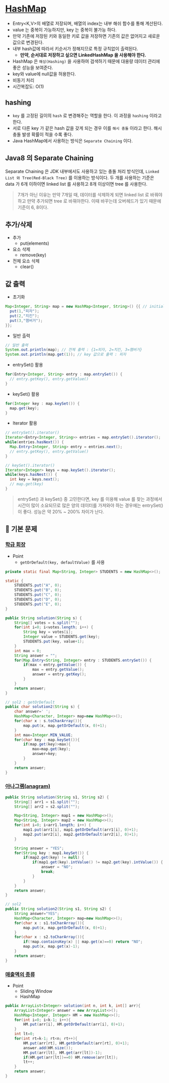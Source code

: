 # [HashMap](https://github.com/TheAlgorithms/Java/tree/master/DataStructures/HashMap)

- Entry<K,V>의 배열로 저장되며, 배열의 index는 내부 해쉬 함수를 통해 계산된다.
- value 는 중복이 가능하지만, key 는 중복이 불가능 하다.
- 만약 기존에 저장된 키와 동일한 키로 값을 저장하면 기존의 값은 없어지고 새로운 값으로 변경된다.
- 내부 hash값에 따라서 키순서가 정해지므로 특정 규칙없이 출력된다.
  - __만약, 순서대로 저장하고 싶으면 LinkedHashMap 을 사용해야 한다.__
- HashMap 은 `해싱(Hashing)` 을 사용하여 검색하기 때문에 대용량 데이터 관리에 좋은 성능을 보여준다.
- key와 value에 null값을 허용한다.
- 비동기 처리
- 시간복잡도: O(1)

## hashing

- `key` 를 고정된 길이의 `hash` 로 변경해주는 역할을 한다. 이 과정을 `hashing` 이라고 한다.
-  서로 다른 key 가 같은 hash 값을 갖게 되는 경우 이를 `해시 충돌` 이라고 한다. 해시 충돌 발생 확률이 적을 수록 좋다.
- Java HashMap에서 사용하는 방식은 `Separate Chaining` 이다.

## Java8 의 Separate Chaining

Separate Chaining 은 JDK 내부에서도 사용하고 있는 충돌 처리 방식인데, `Linked List 와 Tree(Red-Black Tree)` 를 이용하는 방식이다.
두 개를 사용하는 기준은 data 가 6개 이하이면 linked list 를 사용하고 8개 이상이면 tree 를 사용한다.

> 7개가 아닌 이유는 만약 7개일 때, 데이터를 삭제하게 되면 linked list 로 바꿔야 하고 만약 추가되면 tree 로 바꿔야한다. 이때 바꾸는데 오버헤드가 있기 때문에 기준이 6, 8이다.

## 추가/삭제

- 추가 
  - put(elements)
- 요소 삭제
  - remove(key)
- 전체 요소 삭제
  - clear()

## 값 출력

- 초기화

```java
Map<Integer, String> map = new HashMap<Integer, String>() {{ // initialize
  put(1,"피자");
  put(2,"치킨");
  put(3,"햄버거");
}};
```

- 일반 출력

```java
// 일반 출력
System.out.println(map); // 전체 출력 : {1=피자, 2=치킨, 3=햄버거}
System.out.println(map.get(1)); // key 값으로 출력 : 피자
```

- entrySet() 활용

```java
for(Entry<Integer, String> entry : map.entrySet()) {
  // entry.getKey(), entry.getValue()
}
```

- keySet() 활용

```java
for(Integer key : map.keySet()) {
  map.get(key);
}
```

- Iterator 활용

```java
// entrySet().iterator()
Iterator<Entry<Integer, String>> entries = map.entrySet().iterator();
while(entries.hasNext()) {
  Map.Entry<Integer, String> entry = entries.next();
  // entry.getKey(), entry.getValue()
}

// keySet().iterator()
Iterator<Integer> keys = map.keySet().iterator();
while(keys.hasNest()) {
  int key = keys.next();
  // map.get(key)
}
```

> entrySet() 과 keySet() 중 고민한다면, key 를 이용해 value 를 찾는 과정에서 시간이 많이 소요되므로 많은 양의 데이터를 가져와야 하는 경우에는 entrySet() 이 좋다. 성능은 약 20% ~ 200% 차이가 난다.

## 🔑 기본 문제

### [학급 회장](https://github.com/BAEKJungHo/algorithms/blob/master/src/src/main/java/inflearn/hashmap/classpresident/Main.java)

- Point
  - `getOrDefault(key, defaultValue)` 를 사용

```java
private static final Map<String, Integer> STUDENTS = new HashMap<>();

static {
    STUDENTS.put("A", 0);
    STUDENTS.put("B", 0);
    STUDENTS.put("C", 0);
    STUDENTS.put("D", 0);
    STUDENTS.put("E", 0);
}

public String solution(String s) {
    String[] votes = s.split("");
    for(int i=0; i<votes.length; i++) {
        String key = votes[i];
        Integer value = STUDENTS.get(key);
        STUDENTS.put(key, value+1);
    }
    int max = 0;
    String answer = "";
    for(Map.Entry<String, Integer> entry : STUDENTS.entrySet()) {
        if(max < entry.getValue()) {
            max = entry.getValue();
            answer = entry.getKey();
        }
    }
    return answer;
}

// sol2 : getOrDefault
public char solution2(String s) {
    char answer=' ';
    HashMap<Character, Integer> map=new HashMap<>();
    for(char x : s.toCharArray()){
        map.put(x, map.getOrDefault(x, 0)+1);
    }
    int max=Integer.MIN_VALUE;
    for(char key : map.keySet()){
        if(map.get(key)>max){
            max=map.get(key);
            answer=key;
        }
    }
    return answer;
}
```

### [아나그램(anagram)](https://github.com/BAEKJungHo/algorithms/blob/master/src/src/main/java/inflearn/hashmap/anagram/Main.java)

```java
public String solution(String s1, String s2) {
    String[] arr1 = s1.split("");
    String[] arr2 = s2.split("");

    Map<String, Integer> map1 = new HashMap<>();
    Map<String, Integer> map2 = new HashMap<>();
    for(int i=0; i<arr1.length; i++) {
        map1.put(arr1[i], map1.getOrDefault(arr1[i], 0)+1);
        map2.put(arr2[i], map2.getOrDefault(arr2[i], 0)+1);
    }

    String answer = "YES";
    for(String key : map1.keySet()) {
        if(map2.get(key) != null) {
            if(map1.get(key).intValue() != map2.get(key).intValue()) {
                answer = "NO";
                break;
            }
        }
    }
    return answer;
}

// sol2
public String solution2(String s1, String s2) {
    String answer="YES";
    HashMap<Character, Integer> map=new HashMap<>();
    for(char x : s1.toCharArray()){
        map.put(x, map.getOrDefault(x, 0)+1);
    }
    for(char x : s2.toCharArray()){
        if(!map.containsKey(x) || map.get(x)==0) return "NO";
        map.put(x, map.get(x)-1);
    }
    return answer;
}
```

### [매출액의 종류](https://github.com/BAEKJungHo/algorithms/blob/master/src/src/main/java/inflearn/hashmap/salestype/Main.java)

- Point
  - Sliding Window
  - HashMap

```java
public ArrayList<Integer> solution(int n, int k, int[] arr){
    ArrayList<Integer> answer = new ArrayList<>();
    HashMap<Integer, Integer> HM = new HashMap<>();
    for(int i=0; i<k-1; i++){
        HM.put(arr[i], HM.getOrDefault(arr[i], 0)+1);
    }
    int lt=0;
    for(int rt=k-1; rt<n; rt++){
        HM.put(arr[rt], HM.getOrDefault(arr[rt], 0)+1);
        answer.add(HM.size());
        HM.put(arr[lt], HM.get(arr[lt])-1);
        if(HM.get(arr[lt])==0) HM.remove(arr[lt]);
        lt++;
    }
    return answer;
}
```
